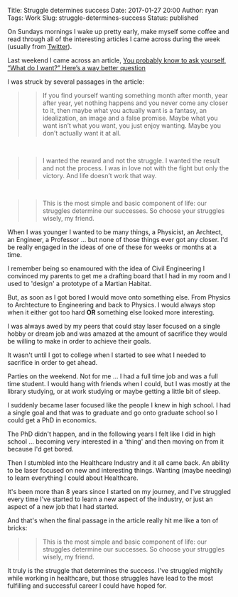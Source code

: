 Title: Struggle determines success
Date: 2017-01-27 20:00
Author: ryan
Tags: Work
Slug: struggle-determines-success
Status: published

On Sundays mornings I wake up pretty early, make myself some coffee and read through all of the interesting articles I came across during the week (usually from [Twitter](https://www.twitter.com)).

Last weekend I came across an article, [You probably know to ask yourself, “What do I want?” Here’s a way better question](https://getpocket.com/explore/item/you-probably-know-to-ask-yourself-what-do-i-want-here-s-a-way-better-question-1149529539)

I was struck by several passages in the article:

> > If you find yourself wanting something month after month, year after year, yet nothing happens and you never come any closer to it, then maybe what you actually want is a fantasy, an idealization, an image and a false promise. Maybe what you want isn’t what you want, you just enjoy wanting. Maybe you don’t actually want it at all.

 

> > I wanted the reward and not the struggle. I wanted the result and not the process. I was in love not with the fight but only the victory. And life doesn’t work that way.

 

> > This is the most simple and basic component of life: our struggles determine our successes. So choose your struggles wisely, my friend.

When I was younger I wanted to be many things, a Physicist, an Archtect, an Engineer, a Professor ... but none of those things ever got any closer. I'd be really engaged in the ideas of one of these for weeks or months at a time.

I remember being so enamoured with the idea of Civil Engineering I convinced my parents to get me a drafting board that I had in my room and I used to 'design' a prototype of a Martian Habitat.

But, as soon as I got bored I would move onto something else. From Physics to Archtecture to Engineering and back to Physics. I would always stop when it either got too hard **OR** something else looked more interesting.

I was always awed by my peers that could stay laser focused on a single hobby or dream job and was amazed at the amount of sacrifice they would be willing to make in order to achieve their goals.

It wasn't until I got to college when I started to see what I needed to sacrifice in order to get ahead.

Parties on the weekend. Not for me ... I had a full time job and was a full time student. I would hang with friends when I could, but I was mostly at the library studying, or at work studying or maybe getting a little bit of sleep.

I suddenly became laser focused like the people I knew in high school. I had a single goal and that was to graduate and go onto graduate school so I could get a PhD in economics.

The PhD didn't happen, and in the following years I felt like I did in high school ... becoming very interested in a 'thing' and then moving on from it because I'd get bored.

Then I stumbled into the Healthcare Industry and it all came back. An ability to be laser focused on new and interesting things. Wanting (maybe needing) to learn everything I could about Healthcare.

It's been more than 8 years since I started on my journey, and I've struggled every time I've started to learn a new aspect of the industry, or just an aspect of a new job that I had started.

And that's when the final passage in the article really hit me like a ton of bricks:

> > This is the most simple and basic component of life: our struggles determine our successes. So choose your struggles wisely, my friend.

It truly is the struggle that determines the success. I've struggled mightily while working in healthcare, but those struggles have lead to the most fulfilling and successful career I could have hoped for.

